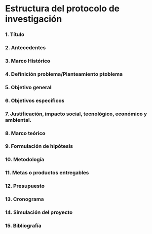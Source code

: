 # Estructura del protocolo de investigación

### 1. Título
### 2. Antecedentes
### 3. Marco Histórico
### 4. Definición problema/Planteamiento ptoblema
### 5. Objetivo general
### 6. Objetivos específicos
### 7. Justificación, impacto social, tecnológico, económico y ambiental.
### 8. Marco teórico
### 9. Formulación de hipótesis
### 10. Metodología
### 11. Metas o productos entregables
### 12. Presupuesto
### 13. Cronograma
### 14. Simulación del proyecto
### 15. Bibliografía